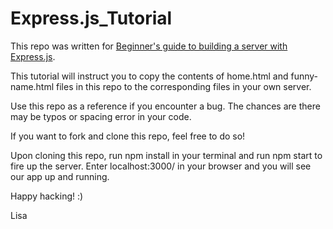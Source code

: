 # Express.js_Tutorial
This repo was written for [Beginner's guide to building a server with Express.js](https://dev.to/lisahjung/beginner-s-guide-to-building-a-server-with-express-js-29c3).

This tutorial will instruct you to copy the contents of home.html and funny-name.html files in this repo to the corresponding files in your own server. 

Use this repo as a reference if you encounter a bug. The chances are there may be typos or spacing error in your code. 

If you want to fork and clone this repo, feel free to do so!

Upon cloning this repo, run npm install in your terminal and run npm start to fire up the server. 
Enter localhost:3000/ in your browser and you will see our app up and running. 

Happy hacking! :)

Lisa
